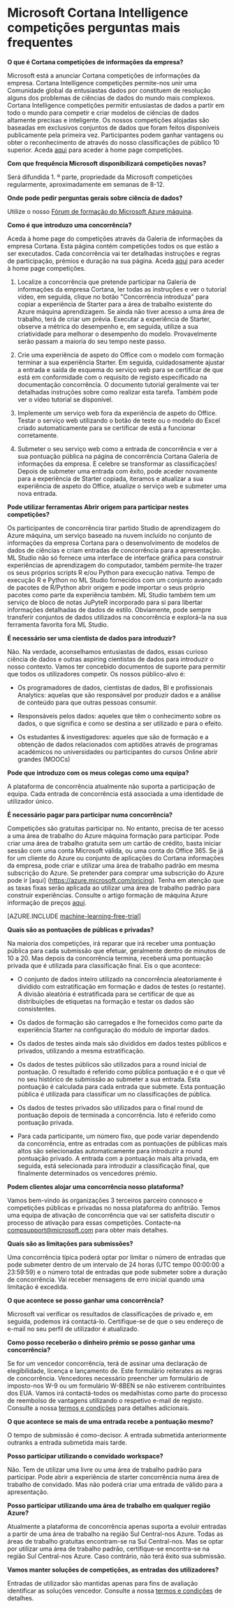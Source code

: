 <properties
    pageTitle="Cortana Intelligence competições FAQ | Microsoft Azure"
    description="Perguntas mais frequentes sobre o Microsoft Cortana Intelligence competições."
    services="machine-learning"
    documentationCenter=""
    authors="hning86"
    manager="jhubbard"
    editor="cgronlun"/>

<tags
    ms.service="machine-learning"
    ms.workload="data-services"
    ms.tgt_pltfrm="na"
    ms.devlang="na"
    ms.topic="article"
    ms.date="09/06/2016"
    ms.author="haining;chlovel;garye"/>

# <a name="microsoft-cortana-intelligence-competitions-faq"></a>Microsoft Cortana Intelligence competições perguntas mais frequentes

**O que é Cortana competições de informações da empresa?**

Microsoft está a anunciar Cortana competições de informações da empresa. Cortana Intelligence competições permite-nos unir uma Comunidade global da entusiastas dados por constituem de resolução alguns dos problemas de ciências de dados do mundo mais complexos. Cortana Intelligence competições permitir entusiastas de dados a partir em todo o mundo para competir e criar modelos de ciências de dados altamente precisas e inteligente. Os nossos competições alojadas são baseadas em exclusivos conjuntos de dados que foram feitos disponíveis publicamente pela primeira vez. Participantes podem ganhar vantagens ou obter o reconhecimento de através do nosso classificações de público 10 superior. Aceda [aqui](http://aka.ms/CIComp) para aceder à home page competições.

**Com que frequência Microsoft disponibilizará competições novas?**

Será difundida 1. º parte, propriedade da Microsoft competições regularmente, aproximadamente em semanas de 8-12. 

**Onde pode pedir perguntas gerais sobre ciência de dados?**

Utilize o nosso [Fórum de formação do Microsoft Azure máquina](https://social.msdn.microsoft.com/forums/azure/home?forum=MachineLearning).

**Como é que introduzo uma concorrência?**

Aceda à home page do competições através da Galeria de informações da empresa Cortana. Esta página contém competições todos os que estão a ser executados. Cada concorrência vai ter detalhadas instruções e regras de participação, prémios e duração na sua página. Aceda [aqui](http://aka.ms/CIComp) para aceder à home page competições.  

1. Localize a concorrência que pretende participar na Galeria de informações da empresa Cortana, ler todas as instruções e ver o tutorial vídeo, em seguida, clique no botão "Concorrência introduza" para copiar a experiência de Starter para a área de trabalho existente do Azure máquina aprendizagem. Se ainda não tiver acesso a uma área de trabalho, terá de criar um prévia. Executar a experiência de Starter, observe a métrica do desempenho e, em seguida, utilize a sua criatividade para melhorar o desempenho do modelo. Provavelmente serão passam a maioria do seu tempo neste passo.   

2. Crie uma experiência de aspeto do Office com o modelo com formação terminar a sua experiência Starter. Em seguida, cuidadosamente ajustar a entrada e saída de esquema do serviço web para se certificar de que está em conformidade com o requisito de registo especificado na documentação concorrência. O documento tutorial geralmente vai ter detalhadas instruções sobre como realizar esta tarefa. Também pode ver o vídeo tutorial se disponível.   

3. Implemente um serviço web fora da experiência de aspeto do Office. Testar o serviço web utilizando o botão de teste ou o modelo do Excel criado automaticamente para se certificar de está a funcionar corretamente.   

4. Submeter o seu serviço web como a entrada de concorrência e ver a sua pontuação pública na página de concorrência Cortana Galeria de informações da empresa. E celebre se transformar as classificações!  
Depois de submeter uma entrada com êxito, pode aceder novamente para a experiência de Starter copiada, iteramos e atualizar a sua experiência de aspeto do Office, atualize o serviço web e submeter uma nova entrada.   

**Pode utilizar ferramentas Abrir origem para participar nestes competições?**

Os participantes de concorrência tirar partido Studio de aprendizagem do Azure máquina, um serviço baseado na nuvem incluído no conjunto de informações da empresa Cortana para o desenvolvimento de modelos de dados de ciências e criam entradas de concorrência para a apresentação. ML Studio não só fornece uma interface de interface gráfica para construir experiências de aprendizagem do computador, também permite-lhe trazer os seus próprios scripts R e/ou Python para execução nativa. Tempo de execução R e Python no ML Studio fornecidos com um conjunto avançado de pacotes de R/Python abrir origem e pode importar o seus próprio pacotes como parte da experiência também. ML Studio também tem um serviço de bloco de notas JuPyteR incorporado para si para libertar informações detalhadas de dados de estilo. Obviamente, pode sempre transferir conjuntos de dados utilizados na concorrência e explorá-la na sua ferramenta favorita fora ML Studio. 

**É necessário ser uma cientista de dados para introduzir?**

Não. Na verdade, aconselhamos entusiastas de dados, essas curioso ciência de dados e outras aspiring cientistas de dados para introduzir o nosso contexto. Vamos ter concebido documentos de suporte para permitir que todos os utilizadores competir. Os nossos público-alvo é:

* Os programadores de dados, cientistas de dados, BI e profissionais Analytics: aquelas que são responsável por produzir dados e a análise de conteúdo para que outras pessoas consumir.

* Responsáveis pelos dados: aqueles que têm o conhecimento sobre os dados, o que significa e como se destina a ser utilizado e para o efeito.

* Os estudantes & investigadores: aqueles que são de formação e a obtenção de dados relacionados com aptidões através de programas académicos no universidades ou participantes do cursos Online abrir grandes (MOOCs)


**Pode que introduzo com os meus colegas como uma equipa?**

A plataforma de concorrência atualmente não suporta a participação de equipa. Cada entrada de concorrência está associada a uma identidade de utilizador único. 

**É necessário pagar para participar numa concorrência?**

Competições são gratuitas participar no. No entanto, precisa de ter acesso a uma área de trabalho do Azure máquina formação para participar. Pode criar uma área de trabalho gratuita sem um cartão de crédito, basta iniciar sessão com uma conta Microsoft válida, ou uma conta do Office 365. Se já for um cliente do Azure ou conjunto de aplicações do Cortana informações da empresa, pode criar e utilizar uma área de trabalho padrão em mesma subscrição do Azure. Se pretender para comprar uma subscrição do Azure pode ir [aqui] (https://azure.microsoft.com/pricing). Tenha em atenção que as taxas fixas serão aplicada ao utilizar uma área de trabalho padrão para construir experiências. Consulte o artigo formação de máquina Azure informação de preços [aqui](https://azure.microsoft.com/pricing/details/machine-learning/). 

[AZURE.INCLUDE [machine-learning-free-trial](../../includes/machine-learning-free-trial.md)]

**Quais são as pontuações de públicas e privadas?**

Na maioria dos competições, irá reparar que irá receber uma pontuação pública para cada submissão que efetuar, geralmente dentro de minutos de 10 a 20. Mas depois da concorrência termina, receberá uma pontuação privada que é utilizada para classificação final. Eis o que acontece:

* O conjunto de dados inteiro utilizado na concorrência aleatoriamente é dividido com estratificação em formação e dados de testes (o restante). A divisão aleatória é estratificada para se certificar de que as distribuições de etiquetas na formação e testar os dados são consistentes.
 
* Os dados de formação são carregados e lhe fornecidos como parte da experiência Starter na configuração do módulo de importar dados.

* Os dados de testes ainda mais são divididos em dados testes públicos e privados, utilizando a mesma estratificação.

* Os dados de testes públicos são utilizados para a round inicial de pontuação. O resultado é referido como pública pontuação e é o que vê no seu histórico de submissão ao submeter a sua entrada. Esta pontuação é calculada para cada entrada que submete. Esta pontuação pública é utilizada para classificar um no classificações de pública.

* Os dados de testes privados são utilizados para o final round de pontuação depois de terminada a concorrência. Isto é referido como pontuação privada. 

* Para cada participante, um número fixo, que pode variar dependendo da concorrência, entre as entradas com as pontuações de públicas mais altos são selecionadas automaticamente para introduzir a round pontuação privado. A entrada com a pontuação mais alta privada, em seguida, está selecionada para introduzir a classificação final, que finalmente determinados os vencedores prémio.  

**Podem clientes alojar uma concorrência nosso plataforma?**

Vamos bem-vindo às organizações 3 terceiros parceiro connosco e competições públicas e privadas no nossa plataforma do anfitrião. Temos uma equipa de ativação de concorrência que vai ser satisfeita discutir o processo de ativação para essas competições.  Contacte-na [compsupport@microsoft.com](mailto:compsupport@microsoft.com) para obter mais detalhes. 

**Quais são as limitações para submissões?**

Uma concorrência típica poderá optar por limitar o número de entradas que pode submeter dentro de um intervalo de 24 horas (UTC tempo 00:00:00 a 23:59:59) e o número total de entradas que pode submeter sobre a duração de concorrência. Vai receber mensagens de erro inicial quando uma limitação é excedida. 

**O que acontece se posso ganhar uma concorrência?**

Microsoft vai verificar os resultados de classificações de privado e, em seguida, podemos irá contactá-lo. Certifique-se de que o seu endereço de e-mail no seu perfil de utilizador é atualizado.

**Como posso receberão o dinheiro prémio se posso ganhar uma concorrência?**

Se for um vencedor concorrência, terá de assinar uma declaração de elegibilidade, licença e lançamento de. Este formulário reiterates as regras de concorrência. Vencedores necessário preencher um formulário de imposto-nos W-9 ou um formulário W-8BEN se não estiverem contribuintes dos EUA. Vamos irá contactá-todos os medalhistas como parte do processo de reembolso de vantagens utilizando o respetivo e-mail de registo. Consulte a nossa [termos e condições](http://aka.ms/comptermsandconditions) para detalhes adicionais.

**O que acontece se mais de uma entrada recebe a pontuação mesmo?**

O tempo de submissão é como-decisor. A entrada submetida anteriormente outranks a entrada submetida mais tarde.

**Posso participar utilizando o convidado workspace?**

Não. Tem de utilizar uma livre ou uma área de trabalho padrão para participar. Pode abrir a experiência de starter concorrência numa área de trabalho de convidado. Mas não poderá criar uma entrada de válido para a apresentação. 

**Posso participar utilizando uma área de trabalho em qualquer região Azure?**

Atualmente a plataforma de concorrência apenas suporta a evoluir entradas a partir de uma área de trabalho na região Sul Central-nos Azure. Todas as áreas de trabalho gratuitas encontram-se na Sul Central-nos. Mas se optar por utilizar uma área de trabalho padrão, certifique-se encontra-se na região Sul Central-nos Azure. Caso contrário, não terá êxito sua submissão. 

**Vamos manter soluções de competições, as entradas dos utilizadores?**

Entradas de utilizador são mantidas apenas para fins de avaliação identificar as soluções vencedor. Consulte a nossa [termos e condições](http://aka.ms/comptermsandconditions) de detalhes.
